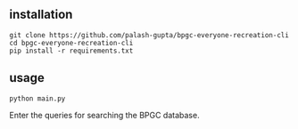 ## installation
```
git clone https://github.com/palash-gupta/bpgc-everyone-recreation-cli
cd bpgc-everyone-recreation-cli
pip install -r requirements.txt
```

## usage
```
python main.py
```
Enter the queries for searching the BPGC database.
